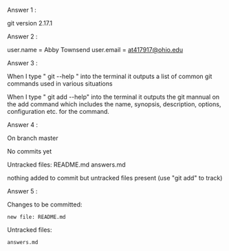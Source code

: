 Answer 1 : 

git version 2.17.1

Answer 2 : 

user.name = Abby Townsend
user.email = at417917@ohio.edu

Answer 3 : 

When I type " git --help " into the terminal it outputs a list of common git commands used in various situations

When I type " git add --help" into the terminal it outputs the git mannual on the add command which includes the name, synopsis, description, options, configuration etc. for the command.

Answer 4 : 

On branch master

No commits yet

Untracked files:
	README.md
	answers.md

nothing added to commit but untracked files present (use "git add" to track)

Answer 5 : 

Changes to be committed:
	
	new file: README.md

Untracked files:

	answers.md

